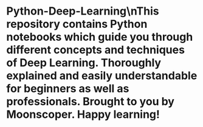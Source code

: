 # Python-Deep-Learning\nThis repository contains Python notebooks which guide you through different concepts and techniques of Deep Learning. Thoroughly explained and easily understandable for beginners as well as professionals. Brought to you by Moonscoper. Happy learning!